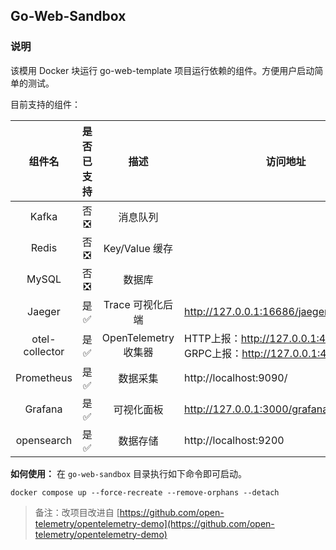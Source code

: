 ## Go-Web-Sandbox 

### 说明

该模用 Docker 块运行 go-web-template 项目运行依赖的组件。方便用户启动简单的测试。

目前支持的组件：

|组件名|是否已支持|描述|访问地址|
|:-:|:--:|:-:|---|
|Kafka|否❎|消息队列||
|Redis|否❎|Key/Value 缓存||
|MySQL|否❎|数据库||
|Jaeger|是✅|Trace 可视化后端|http://127.0.0.1:16686/jaeger/ui/search|
|otel-collector|是✅|OpenTelemetry 收集器|HTTP上报：http://127.0.0.1:4318 <br>GRPC上报：http://127.0.0.1:4317|
|Prometheus|是✅|数据采集|http://localhost:9090/|
|Grafana|是✅|可视化面板|http://127.0.0.1:3000/grafana/dashboards|
|opensearch|是✅|数据存储|http://localhost:9200|

**如何使用：** 在 `go-web-sandbox` 目录执行如下命令即可启动。


```shell
docker compose up --force-recreate --remove-orphans --detach
```



> 备注：改项目改进自 [https://github.com/open-telemetry/opentelemetry-demo](https://github.com/open-telemetry/opentelemetry-demo)